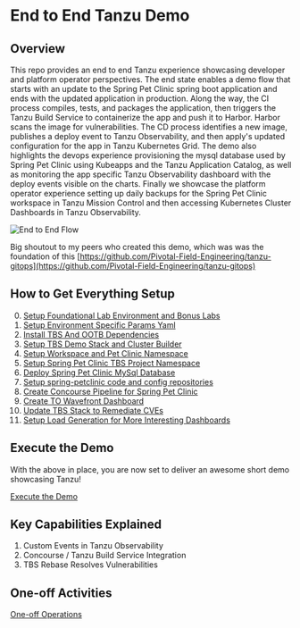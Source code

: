 # End to End Tanzu Demo

## Overview

This repo provides an end to end Tanzu experience showcasing developer and platform operator perspectives.  The end state enables a demo flow that starts with an update to the Spring Pet Clinic spring boot application and ends with the updated application in production.  Along the way, the CI process compiles, tests, and packages the application, then triggers the Tanzu Build Service to containerize the app and push it to Harbor.  Harbor scans the image for vulnerabilities.  The CD process identifies a new image, publishes a deploy event to Tanzu Observability, and then apply's updated configuration for the app in Tanzu Kubernetes Grid.  The demo also highlights the devops experience provisioning the mysql database used by Spring Pet Clinic using Kubeapps and the Tanzu Application Catalog, as well as monitoring the app specific Tanzu Observability dashboard with the deploy events visible on the charts.  Finally we showcase the platform operator experience setting up daily backups for the Spring Pet Clinic workspace in Tanzu Mission Control and then accessing Kubernetes Cluster Dashboards in Tanzu Observability.

![End to End Flow](docs/tanzu-e2e-cicd.png)

Big shoutout to my peers who created this demo, which was was the foundation of this [https://github.com/Pivotal-Field-Engineering/tanzu-gitops](https://github.com/Pivotal-Field-Engineering/tanzu-gitops)

## How to Get Everything Setup

0. [Setup Foundational Lab Environment and Bonus Labs](docs/00-tkg-lab-foundation.md)
1. [Setup Environment Specific Params Yaml](docs/01-environment-config.md)
2. [Install TBS And OOTB Dependencies](docs/02-tbs-base-install.md)
3. [Setup TBS Demo Stack and Cluster Builder](docs/03-tbs-custom-dependencies.md)
4. [Setup Workspace and Pet Clinic Namespace](docs/04-petclinic-workspace.md)
5. [Setup Spring Pet Clinic TBS Project Namespace](docs/05-petclinic-tbs-namespace.md)
6. [Deploy Spring Pet Clinic MySql Database](docs/06-petclinic-db.md)
7. [Setup spring-petclinic code and config repositories](docs/07-petclinic-repos.md)
8. [Create Concourse Pipeline for Spring Pet Clinic](docs/08-petclinic-pipeline.md)
9. [Create TO Wavefront Dashboard](docs/09-petclinic-dashboard.md)
10. [Update TBS Stack to Remediate CVEs](docs/10-tbs-stack-update.md)
11. [Setup Load Generation for More Interesting Dashboards](docs/11-load-generation.md)

## Execute the Demo

With the above in place, you are now set to deliver an awesome short demo showcasing Tanzu!

[Execute the Demo](docs/demo.md)

## Key Capabilities Explained

1. Custom Events in Tanzu Observability
2. Concourse / Tanzu Build Service Integration
3. TBS Rebase Resolves Vulnerabilities

## One-off Activities

[One-off Operations](docs/one-off.md)
